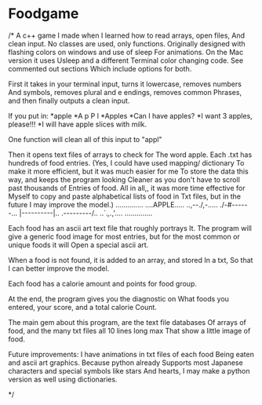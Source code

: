 # Foodgame
/*
A c++ game I made when I learned how to read arrays, open files, 
And clean input. No classes are used, only functions.
Originally designed with flashing colors on windows and use of sleep
For animations. On the Mac version it uses Usleep and a different 
Terminal color changing code. See commented out sections
Which include options for both.

First it takes in your terminal input, turns it lowercase, removes numbers 
And symbols, removes plural and e endings, removes common 
Phrases, and then finally outputs a clean input.

If you put in:
*apple
*A p P l
*Apples 
*Can I have apples?
*I want 3 apples, please!!! 
*I will have apple slices with milk. 

One function will clean all of this input to "appl"

Then it opens text files of arrays to check for 
The word apple. Each .txt has hundreds of 
food entries. (Yes, I could have used mapping/ dictionary 
To make it more efficient, but it was much easier for me 
To store the data this way, and keeps the program looking
Cleaner as you don't have to scroll past thousands of 
Entries of food. All in all,, it was more time effective for
Myself to copy and paste alphabetical lists of food in 
Txt files, but in the future I may improve the model.)
..............
....APPLE.....
..,--./,-.....
./-#------\...
|----------|..
.\---------/..
..`._,._,'....
..............

Each food has an ascii art text file that roughly portrays 
It. The program will give a generic food image for most 
entries, but for the most common or unique foods it will
Open a special ascii art.

When a food is not found, it is added to an array, and stored
In a txt, So that I can better improve the model.

Each food has a calorie amount and points for food group.

At the end, the program gives you the diagnostic on
What foods you entered, your score, and a total calorie
Count. 

The main gem about this program, are the text file databases
Of arrays of food, and the many txt files all 10 lines long max
That show a little image of food. 

Future improvements: I have animations in txt files of each food
Being eaten and ascii art graphics. Because python already 
Supports most Japanese characters and special symbols like stars
And hearts, I may make a python version as well using dictionaries.

*/
